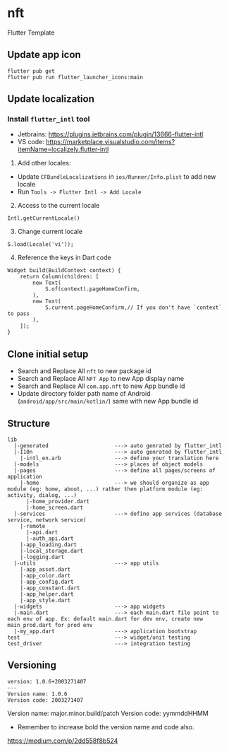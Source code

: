 # nft
Flutter Template

## Update app icon

```
flutter pub get
flutter pub run flutter_launcher_icons:main
```

## Update localization

### Install `flutter_intl` tool
- Jetbrains: https://plugins.jetbrains.com/plugin/13666-flutter-intl
- VS code: https://marketplace.visualstudio.com/items?itemName=localizely.flutter-intl

1. Add other locales:

- Update `CFBundleLocalizations` in `ios/Runner/Info.plist` to add new locale
- Run `Tools -> Flutter Intl -> Add Locale`

2. Access to the current locale
```
Intl.getCurrentLocale()
```

3. Change current locale
```
S.load(Locale('vi'));
```

4. Reference the keys in Dart code
```
Widget build(BuildContext context) {
    return Column(children: [
        new Text(
            S.of(context).pageHomeConfirm,
        ),
        new Text(
            S.current.pageHomeConfirm,// If you don't have `context` to pass
        ),
    ]);
}
```

## Clone initial setup

- Search and Replace All `nft` to new package id
- Search and Replace All `NFT App` to new App display name
- Search and Replace All `com.app.nft` to new App bundle id
- Update directory folder path name of Android (`android/app/src/main/kotlin/`) same with new App bundle id

## Structure
```
lib
  |-generated                     ---> auto genrated by flutter_intl
  |-I10n                          ---> auto genrated by flutter_intl
    |-intl_en.arb                 ---> define your translation here
  |-models                        ---> places of object models
  |-pages                         ---> define all pages/screens of application
    |-home                        ---> we should organize as app module (eg: home, about, ...) rather then platform module (eg: activity, dialog, ...)
      |-home_provider.dart
      |-home_screen.dart
  |-services                      ---> define app services (database service, network service)
    |-remote
      |-api.dart
      |-auth_api.dart
    |-app_loading.dart
    |-local_storage.dart
    |-logging.dart
  |-utils                         ---> app utils
    |-app_asset.dart
    |-app_color.dart
    |-app_config.dart
    |-app_constant.dart
    |-app_helper.dart
    |-app_style.dart
  |-widgets                       ---> app widgets
  |-main.dart                     ---> each main.dart file point to each env of app. Ex: default main.dart for dev env, create new main_prod.dart for prod env
  |-my_app.dart                   ---> application bootstrap
test                              ---> widget/unit testing
test_driver                       ---> integration testing
```

## Versioning
```
version: 1.0.6+2003271407
---
Version name: 1.0.6
Version code: 2003271407
```

Version name: major.minor.build/patch
Version code: yymmddHHMM

* Remember to increase bold the version name and code also.

https://medium.com/p/2dd558f8b524